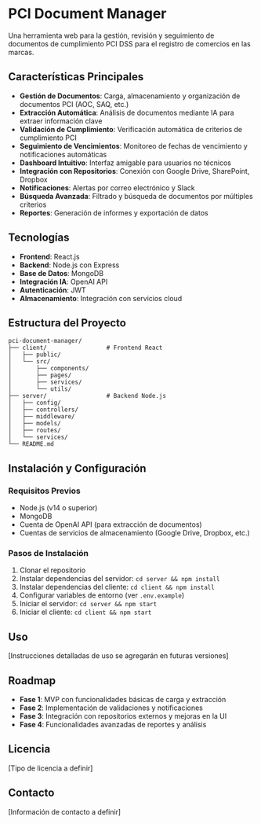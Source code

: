 # PCI Document Manager

Una herramienta web para la gestión, revisión y seguimiento de documentos de cumplimiento PCI DSS para el registro de comercios en las marcas.

## Características Principales

- **Gestión de Documentos**: Carga, almacenamiento y organización de documentos PCI (AOC, SAQ, etc.)
- **Extracción Automática**: Análisis de documentos mediante IA para extraer información clave
- **Validación de Cumplimiento**: Verificación automática de criterios de cumplimiento PCI
- **Seguimiento de Vencimientos**: Monitoreo de fechas de vencimiento y notificaciones automáticas
- **Dashboard Intuitivo**: Interfaz amigable para usuarios no técnicos
- **Integración con Repositorios**: Conexión con Google Drive, SharePoint, Dropbox
- **Notificaciones**: Alertas por correo electrónico y Slack
- **Búsqueda Avanzada**: Filtrado y búsqueda de documentos por múltiples criterios
- **Reportes**: Generación de informes y exportación de datos

## Tecnologías

- **Frontend**: React.js
- **Backend**: Node.js con Express
- **Base de Datos**: MongoDB
- **Integración IA**: OpenAI API
- **Autenticación**: JWT
- **Almacenamiento**: Integración con servicios cloud

## Estructura del Proyecto

```
pci-document-manager/
├── client/                 # Frontend React
│   ├── public/
│   └── src/
│       ├── components/
│       ├── pages/
│       ├── services/
│       └── utils/
├── server/                 # Backend Node.js
│   ├── config/
│   ├── controllers/
│   ├── middleware/
│   ├── models/
│   ├── routes/
│   └── services/
└── README.md
```

## Instalación y Configuración

### Requisitos Previos
- Node.js (v14 o superior)
- MongoDB
- Cuenta de OpenAI API (para extracción de documentos)
- Cuentas de servicios de almacenamiento (Google Drive, Dropbox, etc.)

### Pasos de Instalación
1. Clonar el repositorio
2. Instalar dependencias del servidor: `cd server && npm install`
3. Instalar dependencias del cliente: `cd client && npm install`
4. Configurar variables de entorno (ver `.env.example`)
5. Iniciar el servidor: `cd server && npm start`
6. Iniciar el cliente: `cd client && npm start`

## Uso

[Instrucciones detalladas de uso se agregarán en futuras versiones]

## Roadmap

- **Fase 1**: MVP con funcionalidades básicas de carga y extracción
- **Fase 2**: Implementación de validaciones y notificaciones
- **Fase 3**: Integración con repositorios externos y mejoras en la UI
- **Fase 4**: Funcionalidades avanzadas de reportes y análisis

## Licencia

[Tipo de licencia a definir]

## Contacto

[Información de contacto a definir]